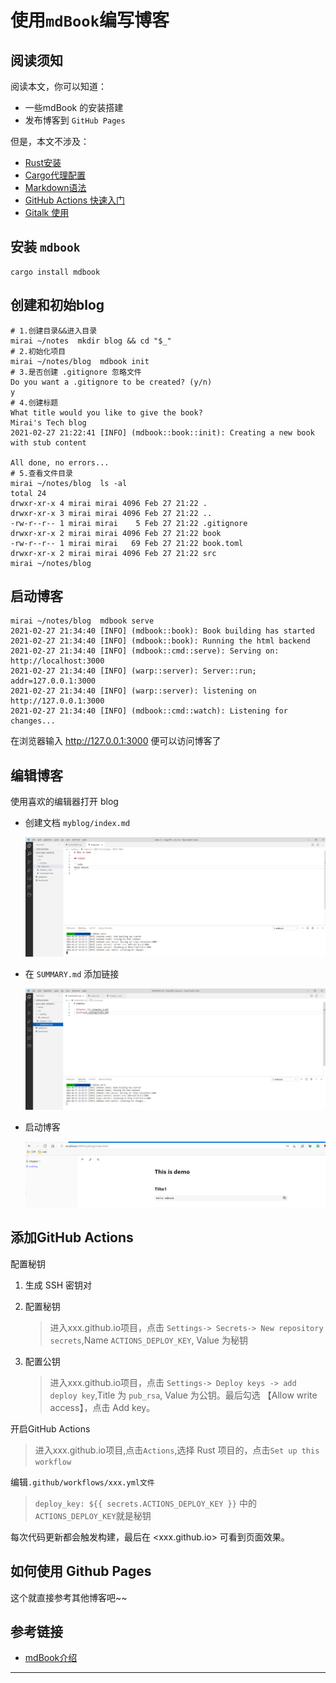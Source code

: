 # 使用`mdBook`编写博客

## 阅读须知

阅读本文，你可以知道：

- 一些mdBook 的安装搭建
- 发布博客到 `GitHub Pages`

但是，本文不涉及：

- [Rust安装](https://www.rust-lang.org/tools/install)
- [Cargo代理配置](https://blog.biofan.org/2019/02/cargo-config/)
- [Markdown语法](https://www.runoob.com/markdown/md-tutorial.html)
- [GitHub Actions 快速入门](https://docs.github.com/en/actions/quickstart)
- [Gitalk 使用](https://gitalk.github.io/)

## 安装 `mdbook`

```shell
cargo install mdbook
```

## 创建和初始blog

```shell
# 1.创建目录&&进入目录
mirai ~/notes  mkdir blog && cd "$_"
# 2.初始化项目
mirai ~/notes/blog  mdbook init
# 3.是否创建 .gitignore 忽略文件
Do you want a .gitignore to be created? (y/n)
y
# 4.创建标题
What title would you like to give the book?
Mirai's Tech blog
2021-02-27 21:22:41 [INFO] (mdbook::book::init): Creating a new book with stub content

All done, no errors...
# 5.查看文件目录
mirai ~/notes/blog  ls -al
total 24
drwxr-xr-x 4 mirai mirai 4096 Feb 27 21:22 .
drwxr-xr-x 3 mirai mirai 4096 Feb 27 21:22 ..
-rw-r--r-- 1 mirai mirai    5 Feb 27 21:22 .gitignore
drwxr-xr-x 2 mirai mirai 4096 Feb 27 21:22 book
-rw-r--r-- 1 mirai mirai   69 Feb 27 21:22 book.toml
drwxr-xr-x 2 mirai mirai 4096 Feb 27 21:22 src
mirai ~/notes/blog 

```

## 启动博客

```shell
mirai ~/notes/blog  mdbook serve
2021-02-27 21:34:40 [INFO] (mdbook::book): Book building has started
2021-02-27 21:34:40 [INFO] (mdbook::book): Running the html backend
2021-02-27 21:34:40 [INFO] (mdbook::cmd::serve): Serving on: http://localhost:3000
2021-02-27 21:34:40 [INFO] (warp::server): Server::run; addr=127.0.0.1:3000
2021-02-27 21:34:40 [INFO] (warp::server): listening on http://127.0.0.1:3000
2021-02-27 21:34:40 [INFO] (mdbook::cmd::watch): Listening for changes...

```

在浏览器输入 <http://127.0.0.1:3000> 便可以访问博客了

## 编辑博客

使用喜欢的编辑器打开 blog

- 创建文档 `myblog/index.md`

  ![blog_edit1](static/blog_edit1.png)

- 在 `SUMMARY.md` 添加链接

  ![blog_edit2](static/blog_edit2.png)

- 启动博客

  ![blog_3000](static/blog_3000.png)
  
## 添加GitHub Actions

配置秘钥

  1. 生成 SSH 密钥对

  2. 配置秘钥

      > 进入xxx.github.io项目，点击 `Settings-> Secrets-> New repository secrets`,Name `ACTIONS_DEPLOY_KEY`, Value 为秘钥

  3. 配置公钥

      > 进入xxx.github.io项目，点击 `Settings-> Deploy keys -> add deploy key`,Title 为 `pub_rsa`, Value 为公钥。最后勾选 【Allow write access】，点击 Add key。

开启GitHub Actions

   > 进入xxx.github.io项目,点击`Actions`,选择 Rust 项目的，点击`Set up this workflow`

编辑`.github/workflows/xxx.yml文件`

> `deploy_key: ${{ secrets.ACTIONS_DEPLOY_KEY }}` 中的`ACTIONS_DEPLOY_KEY`就是秘钥

每次代码更新都会触发构建，最后在 <xxx.github.io> 可看到页面效果。

## 如何使用 Github Pages

  这个就直接参考其他博客吧~~

## 参考链接

- [mdBook介绍](https://rust-lang.github.io/mdBook/index.html)

---
<link rel="stylesheet" href="https://cdn.jsdelivr.net/npm/gitalk@1/dist/gitalk.css">
<script src="https://cdn.jsdelivr.net/npm/gitalk@1/dist/gitalk.min.js"></script>
<div id="gitalk-container"></div>

<script>
const gitalk = new Gitalk({
  clientID: '825ac2332229495914c1',
  clientSecret: 'ac07433c780c008824efa93c4f956b5d05e22a36',
  repo: 'blog-comment',  // The repository of store comments,
  owner: 'draw233',
  admin: ['draw233'],
  id: '/posts/mdbook_blog/',      // Ensure uniqueness and length less than 50
  distractionFreeMode: false  // Facebook-like distraction free mode
})

gitalk.render('gitalk-container')
</script>
